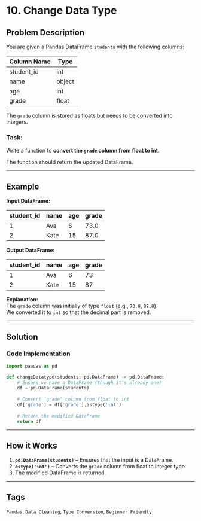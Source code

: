 
# 10. Change Data Type

## Problem Description

You are given a Pandas DataFrame `students` with the following columns:

| Column Name | Type   |
|-------------|--------|
| student_id  | int    |
| name        | object |
| age         | int    |
| grade       | float  |

The `grade` column is stored as floats but needs to be converted into integers.

### Task:
Write a function to **convert the `grade` column from float to int**.

The function should return the updated DataFrame.

---

## Example

**Input DataFrame:**

| student_id | name | age | grade |
|------------|------|-----|-------|
| 1          | Ava  | 6   | 73.0  |
| 2          | Kate | 15  | 87.0  |

**Output DataFrame:**

| student_id | name | age | grade |
|------------|------|-----|-------|
| 1          | Ava  | 6   | 73    |
| 2          | Kate | 15  | 87    |

**Explanation:**  
The `grade` column was initially of type `float` (e.g., `73.0`, `87.0`).  
We converted it to `int` so that the decimal part is removed.

---

## Solution

### Code Implementation

```python
import pandas as pd

def changeDatatype(students: pd.DataFrame) -> pd.DataFrame:
    # Ensure we have a DataFrame (though it's already one)
    df = pd.DataFrame(students)
    
    # Convert 'grade' column from float to int
    df['grade'] = df['grade'].astype('int')
    
    # Return the modified DataFrame
    return df
```

---

## How it Works

1. **`pd.DataFrame(students)`** – Ensures that the input is a DataFrame.
2. **`astype('int')`** – Converts the `grade` column from float to integer type.
3. The modified DataFrame is returned.

---

## Tags

`Pandas`, `Data Cleaning`, `Type Conversion`, `Beginner Friendly`

